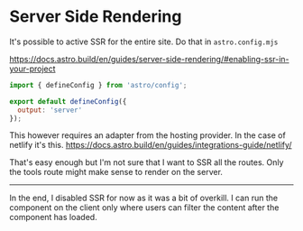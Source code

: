 # Server Side Rendering
It's possible to active SSR for the entire site. 
Do that in `astro.config.mjs`

https://docs.astro.build/en/guides/server-side-rendering/#enabling-ssr-in-your-project

```js
import { defineConfig } from 'astro/config';

export default defineConfig({
  output: 'server'
});
```

This however requires an adapter from the hosting provider. In the case of netlify it's this. 
https://docs.astro.build/en/guides/integrations-guide/netlify/

That's easy enough but I'm not sure that I want to SSR all the routes. 
Only the tools route might make sense to render on the server. 

---
In the end, I disabled SSR for now as it was a bit of overkill. 
I can run the component on the client only where users can filter the content after the component has loaded. 
